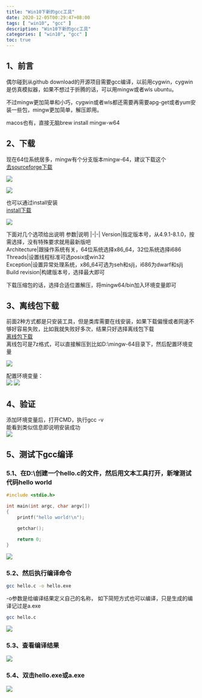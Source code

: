 ```yaml
---
title: "Win10下新的gcc工具"
date: 2020-12-05T00:29:47+08:00
tags: [ "win10", "gcc" ]
description: "Win10下新的gcc工具"
categories: [ "win10", "gcc" ]
toc: true
---
```


## 1、前言
偶尔碰到从github download的开源项目需要gcc编译，以前用cygwin，cygwin是仿真模拟器，如果不想过于折腾的话，可以用mingw或者wls ubuntu。

不过mingw更加简单和小巧，cygwin或者wls都还需要再需要apg-get或者yum安装一些包，mingw更加简单，解压即用。

macos也有，直接无脑brew install mingw-w64

## 2、下载
现在64位系统居多，mingw有个分支版本mingw-64，建议下载这个  
[去sourceforge下载](https://sourceforge.net/projects/mingw-w64/files/mingw-w64/mingw-w64-release/)  

![](/posts/mingw/mingw-64.jpg)

![](/posts/mingw/mingw-get.jpg)

也可以通过install安装  
[install下载](https://sourceforge.net/projects/mingw-w64/files/Toolchains%20targetting%20Win32/Personal%20Builds/mingw-builds/installer/mingw-w64-install.exe)

![](/posts/mingw/mingw-64-install.jpg)

下面对几个选项给出说明 
参数|说明 
|-|-|
Version|指定版本号，从4.9.1-8.1.0，按需选择，没有特殊要求就用最新版吧  
Architecture|跟操作系统有关，64位系统选择x86_64，32位系统选择i686  
Threads|设置线程标准可选posix或win32  
Exception|设置异常处理系统，x86_64可选为seh和sjlj，i686为dwarf和sjlj  
Build revision|构建版本号，选择最大即可  

下载压缩包的话，选择合适位置解压，将mingw64/bin加入环境变量即可

## 3、离线包下载
前面2种方式都是只安装工具，但是类库需要在线安装，如果下载偏慢或者网速不够好容易失败，比如我就失败好多次，结果只好选择离线包下载  
[离线包下载](https://sourceforge.net/projects/mingw-w64/files/Toolchains%20targetting%20Win64/Personal%20Builds/mingw-builds/8.1.0/threads-posix/seh/x86_64-8.1.0-release-posix-seh-rt_v6-rev0.7z/download)  
离线包可是7z格式，可以直接解压到比如D:\mingw-64目录下，然后配置环境变量  

![](/posts/mingw/offline_install.jpg)

配置环境变量：  
![](/posts/mingw/set_path_1.jpg)
![](/posts/mingw/set_path_2.jpg)

## 4、验证
添加环境变量后，打开CMD，执行gcc -v  
能看到类似信息即说明安装成功  
![](/posts/mingw/gcc_check.jpg)

## 5、测试下gcc编译
### 5.1、在D:\创建一个hello.c的文件，然后用文本工具打开，新增测试代码hello world
```C++
#include <stdio.h>

int main(int argc, char argv[])
{
    printf("hello world!\n");
    
    getchar();

    return 0;
}
```
![](/posts/mingw/code_hello_world.jpg)

### 5.2、然后执行编译命令
```bash
gcc hello.c -o hello.exe
```
-o参数是给编译结果定义自己的名称，
如下简短方式也可以编译，只是生成的编译记过是a.exe
```bash
gcc hello.c
```
![](/posts/mingw/gcc_buid.jpg)

### 5.3、查看编译结果
![](/posts/mingw/build_result.jpg)

### 5.4、双击hello.exe或a.exe
![](/posts/mingw/hello.jpg)